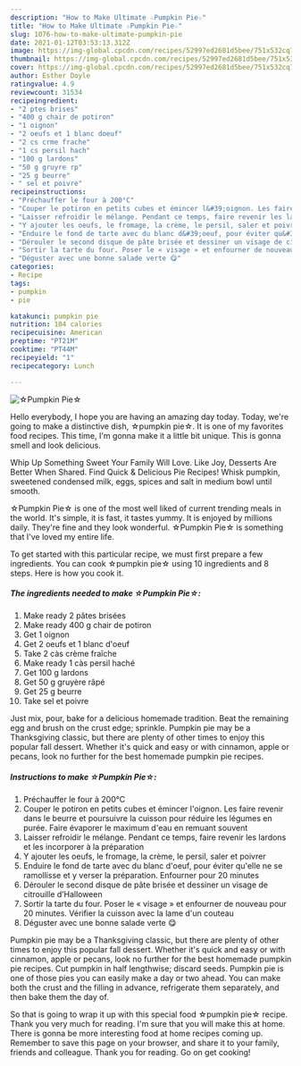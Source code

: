 ```yaml
---
description: "How to Make Ultimate ☆Pumpkin Pie☆"
title: "How to Make Ultimate ☆Pumpkin Pie☆"
slug: 1076-how-to-make-ultimate-pumpkin-pie
date: 2021-01-12T03:53:13.312Z
image: https://img-global.cpcdn.com/recipes/52997ed2681d5bee/751x532cq70/☆pumpkin-pie☆-photo-principale-de-la-recette.jpg
thumbnail: https://img-global.cpcdn.com/recipes/52997ed2681d5bee/751x532cq70/☆pumpkin-pie☆-photo-principale-de-la-recette.jpg
cover: https://img-global.cpcdn.com/recipes/52997ed2681d5bee/751x532cq70/☆pumpkin-pie☆-photo-principale-de-la-recette.jpg
author: Esther Doyle
ratingvalue: 4.9
reviewcount: 31534
recipeingredient:
- "2 ptes brises"
- "400 g chair de potiron"
- "1 oignon"
- "2 oeufs et 1 blanc doeuf"
- "2 cs crme frache"
- "1 cs persil hach"
- "100 g lardons"
- "50 g gruyre rp"
- "25 g beurre"
- " sel et poivre"
recipeinstructions:
- "Préchauffer le four à 200°C"
- "Couper le potiron en petits cubes et émincer l&#39;oignon. Les faire revenir dans le beurre et poursuivre la cuisson pour réduire les légumes en purée. Faire évaporer le maximum d&#39;eau en remuant souvent"
- "Laisser refroidir le mélange. Pendant ce temps, faire revenir les lardons et les incorporer à la préparation"
- "Y ajouter les oeufs, le fromage, la crème, le persil, saler et poivrer"
- "Enduire le fond de tarte avec du blanc d&#39;oeuf, pour éviter qu&#39;elle ne se ramollisse et y verser la préparation. Enfourner pour 20 minutes"
- "Dérouler le second disque de pâte brisée et dessiner un visage de citrouille d’Halloween"
- "Sortir la tarte du four. Poser le « visage » et enfourner de nouveau pour 20 minutes. Vérifier la cuisson avec la lame d&#39;un couteau"
- "Déguster avec une bonne salade verte 😋"
categories:
- Recipe
tags:
- pumpkin
- pie

katakunci: pumpkin pie 
nutrition: 104 calories
recipecuisine: American
preptime: "PT21M"
cooktime: "PT44M"
recipeyield: "1"
recipecategory: Lunch

---
```



![☆Pumpkin Pie☆](https://img-global.cpcdn.com/recipes/52997ed2681d5bee/751x532cq70/☆pumpkin-pie☆-photo-principale-de-la-recette.jpg)

Hello everybody, I hope you are having an amazing day today. Today, we're going to make a distinctive dish, ☆pumpkin pie☆. It is one of my favorites food recipes. This time, I'm gonna make it a little bit unique. This is gonna smell and look delicious.

Whip Up Something Sweet Your Family Will Love. Like Joy, Desserts Are Better When Shared. Find Quick &amp; Delicious Pie Recipes! Whisk pumpkin, sweetened condensed milk, eggs, spices and salt in medium bowl until smooth.

☆Pumpkin Pie☆ is one of the most well liked of current trending meals in the world. It's simple, it is fast, it tastes yummy. It is enjoyed by millions daily. They're fine and they look wonderful. ☆Pumpkin Pie☆ is something that I've loved my entire life.


To get started with this particular recipe, we must first prepare a few ingredients. You can cook ☆pumpkin pie☆ using 10 ingredients and 8 steps. Here is how you cook it.

<!--inarticleads1-->

##### The ingredients needed to make ☆Pumpkin Pie☆:

1. Make ready 2 pâtes brisées
1. Make ready 400 g chair de potiron
1. Get 1 oignon
1. Get 2 oeufs et 1 blanc d&#39;oeuf
1. Take 2 càs crème fraîche
1. Make ready 1 càs persil haché
1. Get 100 g lardons
1. Get 50 g gruyère râpé
1. Get 25 g beurre
1. Take  sel et poivre


Just mix, pour, bake for a delicious homemade tradition. Beat the remaining egg and brush on the crust edge; sprinkle. Pumpkin pie may be a Thanksgiving classic, but there are plenty of other times to enjoy this popular fall dessert. Whether it&#39;s quick and easy or with cinnamon, apple or pecans, look no further for the best homemade pumpkin pie recipes. 

<!--inarticleads2-->

##### Instructions to make ☆Pumpkin Pie☆:

1. Préchauffer le four à 200°C
1. Couper le potiron en petits cubes et émincer l&#39;oignon. Les faire revenir dans le beurre et poursuivre la cuisson pour réduire les légumes en purée. Faire évaporer le maximum d&#39;eau en remuant souvent
1. Laisser refroidir le mélange. Pendant ce temps, faire revenir les lardons et les incorporer à la préparation
1. Y ajouter les oeufs, le fromage, la crème, le persil, saler et poivrer
1. Enduire le fond de tarte avec du blanc d&#39;oeuf, pour éviter qu&#39;elle ne se ramollisse et y verser la préparation. Enfourner pour 20 minutes
1. Dérouler le second disque de pâte brisée et dessiner un visage de citrouille d’Halloween
1. Sortir la tarte du four. Poser le « visage » et enfourner de nouveau pour 20 minutes. Vérifier la cuisson avec la lame d&#39;un couteau
1. Déguster avec une bonne salade verte 😋


Pumpkin pie may be a Thanksgiving classic, but there are plenty of other times to enjoy this popular fall dessert. Whether it&#39;s quick and easy or with cinnamon, apple or pecans, look no further for the best homemade pumpkin pie recipes. Cut pumpkin in half lengthwise; discard seeds. Pumpkin pie is one of those pies you can easily make a day or two ahead. You can make both the crust and the filling in advance, refrigerate them separately, and then bake them the day of. 

So that is going to wrap it up with this special food ☆pumpkin pie☆ recipe. Thank you very much for reading. I'm sure that you will make this at home. There is gonna be more interesting food at home recipes coming up. Remember to save this page on your browser, and share it to your family, friends and colleague. Thank you for reading. Go on get cooking!
